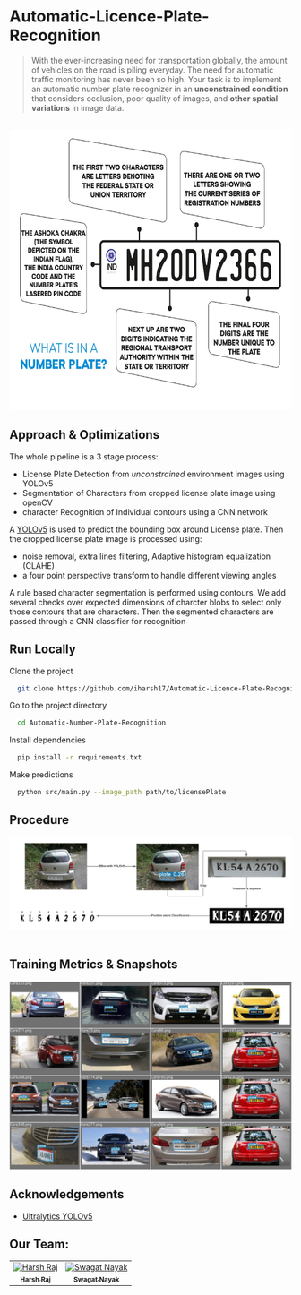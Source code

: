 # Automatic-Licence-Plate-Recognition

> With the ever-increasing need for transportation globally, the amount of vehicles on the road is piling everyday. The need for automatic traffic monitoring has never been so high. Your task is to implement an automatic number plate recognizer in an **unconstrained condition** that considers occlusion, poor quality of images, and **other spatial variations** in image data.
<br>

<!-- ![Indian License Plate Explainer](media/IND-license-plate-en.jpg) -->
<img width = 700 height = 500 src = "media/IND-license-plate-en.jpg">

## Approach & Optimizations

The whole pipeline is a 3 stage process:

- License Plate Detection from _unconstrained_ environment images using YOLOv5
- Segmentation of Characters from cropped license plate image using openCV
- character Recognition of Individual contours using a CNN network

A [YOLOv5](#acknowledgements) is used to predict the bounding box around License plate. Then the cropped license plate image is processed using:

- noise removal, extra lines filtering, Adaptive histogram equalization (CLAHE)
- a four point perspective transform to handle different viewing angles

A rule based character segmentation is performed using contours. We add several checks over expected dimensions of charcter blobs to select only those contours that are characters. Then the segmented characters are passed through a CNN classifier for recognition

## Run Locally

Clone the project

```bash
  git clone https://github.com/iharsh17/Automatic-Licence-Plate-Recognition.git
```

Go to the project directory

```bash
  cd Automatic-Number-Plate-Recognition
```

Install dependencies

```bash
  pip install -r requirements.txt
```

Make predictions

```bash
  python src/main.py --image_path path/to/licensePlate
```

## Procedure

![Overall Pipeline](media/display-pipeline.png)
<br>
<br>

## Training Metrics & Snapshots

![YOLOv5](media/media_images_Validation_9_0.jpg)

## Acknowledgements

- [Ultralytics YOLOv5](https://github.com/ultralytics/yolov5)

## Our Team:
<table>
<tr>
      <td align="center"><a href="https://github.com/iharsh17"><img src="https://avatars.githubusercontent.com/u/151653491?s=400&u=3070de92ed669cd5246b65a5fb40a2b948bf33e0&v=4" width="100px;" height="100px;" alt="Harsh Raj"/><br /><sub><b>Harsh Raj</b></sub></a></td>
      <td align="center"><a href="https://github.com/carrotBoiii"><img src="https://github.com/carrotBoiii.png" width="100px;" height="100px;" alt="Swagat Nayak"/><br /><sub><b>Swagat Nayak</b></a></td>
      
</tr>
</table>